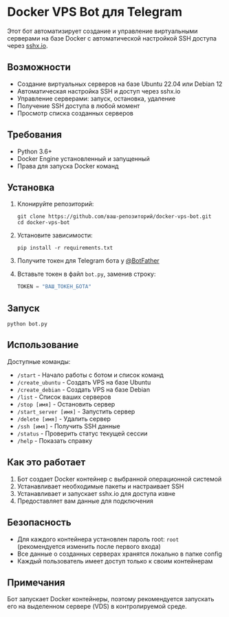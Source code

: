 # Docker VPS Bot для Telegram

Этот бот автоматизирует создание и управление виртуальными серверами на базе Docker с автоматической настройкой SSH доступа через [sshx.io](https://sshx.io).

## Возможности

- Создание виртуальных серверов на базе Ubuntu 22.04 или Debian 12
- Автоматическая настройка SSH и доступ через sshx.io
- Управление серверами: запуск, остановка, удаление
- Получение SSH доступа в любой момент
- Просмотр списка созданных серверов

## Требования

- Python 3.6+
- Docker Engine установленный и запущенный
- Права для запуска Docker команд

## Установка

1. Клонируйте репозиторий:
   ```
   git clone https://github.com/ваш-репозиторий/docker-vps-bot.git
   cd docker-vps-bot
   ```

2. Установите зависимости:
   ```
   pip install -r requirements.txt
   ```

3. Получите токен для Telegram бота у [@BotFather](https://t.me/BotFather)

4. Вставьте токен в файл `bot.py`, заменив строку:
   ```python
   TOKEN = "ВАШ_ТОКЕН_БОТА"
   ```

## Запуск

```
python bot.py
```

## Использование

Доступные команды:
- `/start` - Начало работы с ботом и список команд
- `/create_ubuntu` - Создать VPS на базе Ubuntu
- `/create_debian` - Создать VPS на базе Debian
- `/list` - Список ваших серверов
- `/stop [имя]` - Остановить сервер
- `/start_server [имя]` - Запустить сервер
- `/delete [имя]` - Удалить сервер
- `/ssh [имя]` - Получить SSH данные
- `/status` - Проверить статус текущей сессии
- `/help` - Показать справку

## Как это работает

1. Бот создает Docker контейнер с выбранной операционной системой
2. Устанавливает необходимые пакеты и настраивает SSH
3. Устанавливает и запускает sshx.io для доступа извне
4. Предоставляет вам данные для подключения

## Безопасность

- Для каждого контейнера установлен пароль root: `root` (рекомендуется изменить после первого входа)
- Все данные о созданных серверах хранятся локально в папке config
- Каждый пользователь имеет доступ только к своим контейнерам

## Примечания

Бот запускает Docker контейнеры, поэтому рекомендуется запускать его на выделенном сервере (VDS) в контролируемой среде. 